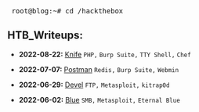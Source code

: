 <pre> root@blog:~# cd /hackthebox </pre>  

## **HTB_Writeups:**  

- **2022-08-22:** [Knife](https://isaac-ken.github.io/posts/hackthebox/Knife.html) `PHP,` `Burp Suite,` `TTY Shell,` `Chef`

-  **2022-07-07:** [Postman](https://isaac-ken.github.io/posts/hackthebox/Postman.html) `Redis,` `Burp Suite,` `Webmin`

-  **2022-06-29:** [Devel](https://isaac-ken.github.io/posts/hackthebox/Devel.html) `FTP,` `Metasploit,` `kitrap0d`

- **2022-06-02:** [Blue](https://isaac-ken.github.io/posts/hackthebox/Blue.html) `SMB,` `Metasploit,` `Eternal Blue`


